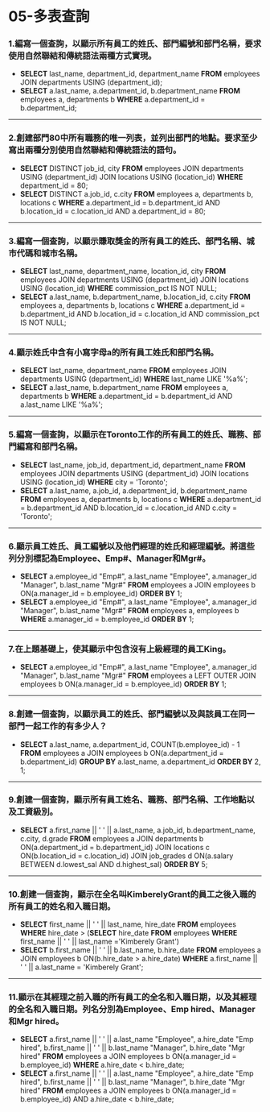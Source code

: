 # 05-多表查詢
### 1.編寫一個查詢，以顯示所有員工的姓氏、部門編號和部門名稱，要求使用自然聯結和傳統語法兩種方式實現。
- **SELECT** last_name, department_id, department_name **FROM** employees JOIN departments USING (department_id);
- **SELECT** a.last_name, a.department_id, b.department_name **FROM** employees a, departments b **WHERE** a.department_id = b.department_id;
---
### 2.創建部門80中所有職務的唯一列表，並列出部門的地點。要求至少寫出兩種分別使用自然聯結和傳統語法的語句。
- **SELECT** DISTINCT job_id, city **FROM** employees JOIN departments USING (department_id) JOIN locations USING (location_id) **WHERE** department_id = 80;
- **SELECT** DISTINCT a.job_id, c.city **FROM** employees a, departments b, locations c **WHERE** a.department_id = b.department_id AND b.location_id = c.location_id AND a.department_id = 80;
---
### 3.編寫一個查詢，以顯示賺取獎金的所有員工的姓氏、部門名稱、城市代碼和城市名稱。
- **SELECT** last_name, department_name, location_id, city **FROM** employees JOIN departments USING (department_id) JOIN locations USING (location_id) **WHERE** commission_pct IS NOT NULL;
- **SELECT** a.last_name, b.department_name, b.location_id, c.city **FROM** employees a, departments b, locations c **WHERE** a.department_id = b.department_id AND b.location_id = c.location_id AND commission_pct IS NOT NULL;
---
### 4.顯示姓氏中含有小寫字母a的所有員工姓氏和部門名稱。
- **SELECT** last_name, department_name **FROM** employees JOIN departments USING (department_id) **WHERE** last_name LIKE '%a%';
- **SELECT** a.last_name, b.department_name **FROM** employees a, departments b **WHERE** a.department_id = b.department_id AND a.last_name LIKE '%a%';
---
### 5.編寫一個查詢，以顯示在Toronto工作的所有員工的姓氏、職務、部門編寫和部門名稱。
- **SELECT** last_name, job_id, department_id, department_name **FROM** employees JOIN departments USING (department_id) JOIN locations USING (location_id) **WHERE** city = 'Toronto';
- **SELECT** a.last_name, a.job_id, a.department_id, b.department_name **FROM** employees a, departments b, locations c **WHERE** a.department_id = b.department_id AND b.location_id = c.location_id AND c.city = 'Toronto';
---
### 6.顯示員工姓氏、員工編號以及他們經理的姓氏和經理編號。將這些列分別標記為Employee、Emp#、Manager和Mgr#。
- **SELECT** a.employee_id "Emp#", a.last_name "Employee", a.manager_id "Manager", b.last_name "Mgr#" **FROM** employees a JOIN employees b ON(a.manager_id = b.employee_id) **ORDER BY** 1;
- **SELECT** a.employee_id "Emp#", a.last_name "Employee", a.manager_id "Manager", b.last_name "Mgr#" **FROM** employees a, employees b **WHERE** a.manager_id = b.employee_id **ORDER BY** 1;
---
### 7.在上題基礎上，使其顯示中包含沒有上級經理的員工King。
- **SELECT** a.employee_id "Emp#", a.last_name "Employee", a.manager_id "Manager", b.last_name "Mgr#" **FROM** employees a LEFT OUTER JOIN employees b ON(a.manager_id = b.employee_id) **ORDER BY** 1;
---
### 8.創建一個查詢，以顯示員工的姓氏、部門編號以及與該員工在同一部門一起工作的有多少人？
- **SELECT** a.last_name, a.department_id, COUNT(b.employee_id) - 1 **FROM** employees a JOIN employees b ON(a.department_id = b.department_id) **GROUP BY** a.last_name, a.department_id **ORDER BY** 2, 1;
---
### 9.創建一個查詢，顯示所有員工姓名、職務、部門名稱、工作地點以及工資級別。
- **SELECT** a.first_name || ' ' || a.last_name, a.job_id, b.department_name, c.city, d.grade **FROM** employees a JOIN departments b ON(a.department_id = b.department_id) JOIN locations c ON(b.location_id = c.location_id) JOIN job_grades d ON(a.salary BETWEEN d.lowest_sal AND d.highest_sal) **ORDER BY** 5;
---
### 10.創建一個查詢，顯示在全名叫KimberelyGrant的員工之後入職的所有員工的姓名和入職日期。
- **SELECT** first_name || ' ' || last_name, hire_date **FROM** employees **WHERE** hire_date > (**SELECT** hire_date **FROM** employees **WHERE** first_name || ' ' || last_name ='Kimberely Grant')
- **SELECT** b.first_name || ' ' || b.last_name, b.hire_date **FROM** employees a JOIN employees b ON(b.hire_date > a.hire_date) **WHERE** a.first_name || ' ' || a.last_name = 'Kimberely Grant';
---
### 11.顯示在其經理之前入職的所有員工的全名和入職日期，以及其經理的全名和入職日期。列名分別為Employee、Emp hired、Manager和Mgr hired。
- **SELECT** a.first_name || ' ' || a.last_name "Employee", a.hire_date "Emp hired", b.first_name || ' ' || b.last_name "Manager", b.hire_date "Mgr hired" **FROM** employees a JOIN employees b ON(a.manager_id = b.employee_id) **WHERE** a.hire_date < b.hire_date;
- **SELECT** a.first_name || ' ' || a.last_name "Employee", a.hire_date "Emp hired", b.first_name || ' ' || b.last_name "Manager", b.hire_date "Mgr hired" **FROM** employees a JOIN employees b ON(a.manager_id = b.employee_id) AND a.hire_date < b.hire_date;
